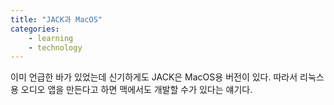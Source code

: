 ```yaml
---
title: "JACK과 MacOS"
categories:
    - learning
    - technology
---
```


이미 언급한 바가 있었는데 신기하게도 JACK은 MacOS용 버전이 있다. 따라서 리눅스용 오디오 앱을 만든다고 하면 맥에서도 개발할 수가 있다는 얘기다. 
